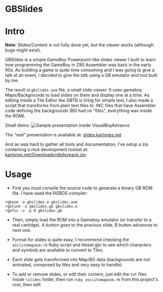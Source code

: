 ﻿GBSlides
========

# Intro #

**Note:** Slides/Content is not fully done yet, but the viewer works (although bugs might exist).

GBSlides is a simple GameBoy Powerpoint-like slides viewer I built to learn how programming the GameBoy in Z80 Assembler was
back in the early 90s. As building a game is quite time consuming and I was going to give a talk at an event, I decided to
give the talk using a GB emulator and tool built by me.

The result is `gbslides.asm` file, a small slide viewer. It uses gameboy Maps/Backgrounds to load slides on them and display one
at a time. As editing inside a Tile Editor like GBTB is tiring for simple text, I also made a script that transforms from
plain text files to .INC files that have Assembler code defining the backgrounds (BG had no "files", everything was inside the ROM).

Small demo:
![Sample presentation inside VisualBoyAdvance](http://www.comomonos.com/up/wip_25_feb_2015.gif)

The "real" presentation is available at:
[slides.kartones.net](http://slides.kartones.net/023.htm)

And as was hard to gather all tools and documentation, I've setup a zip containing a nice development toolset at:
[kartones.net/Downloads/gbdevpack.zip](http://kartones.net/Downloads/gbdevpack.zip)

# Usage #

- First you must compile the source code to generate a binary GB ROM file. I have used the RGBDS compiler:

```
rgbasm -o gbslides.o gbslides.asm
rgblink -o gbslides.gb gbslides.o
rgbfix -v -p 0 gbslides.gb
```

- Then, simply load the ROM into a Gameboy emulator (or transfer to a real cartidge). A button goes to the previous slide,
B button advances to next one.

- Format for slides is quite easy, I recommend checking the `asciitomapasm.rb` Ruby script and tileset.gbr to see which
characters and symbols are available to convert to Tiles.

- Each slide gets transformed into Map/BG data (backgrounds are not animated, composed by tiles and very easy to handle).

- To add or remove slides, or edit their content, just edit the `txt` files inside `\slides` folder, then run `ruby asciitomapasm.rb`
from this project's root, then edit